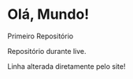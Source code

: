 # Olá, Mundo!
 Primeiro Repositório

 Repositório durante live.
 
 Linha alterada diretamente pelo site!
